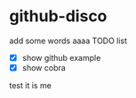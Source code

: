 # github-disco
add some words
aaaa
TODO list
- [x] show github example
- [x] show cobra

test it is me
